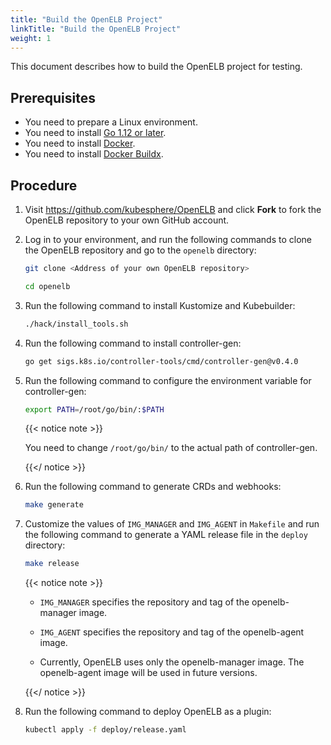 ```yaml
---
title: "Build the OpenELB Project"
linkTitle: "Build the OpenELB Project"
weight: 1
---
```


This document describes how to build the OpenELB project for testing.

## Prerequisites

* You need to prepare a Linux environment.
* You need to install [Go 1.12 or later](https://github.com/kubesphere/porter/blob/master/doc/how-to-build.md).
* You need to install [Docker](https://www.docker.com/get-started).
* You need to install [Docker Buildx](https://www.docker.com/blog/getting-started-with-docker-for-arm-on-linux/).

## Procedure

1. Visit https://github.com/kubesphere/OpenELB and click **Fork** to fork the OpenELB repository to your own GitHub account.

2. Log in to your environment, and run the following commands to clone the OpenELB repository and go to the `openelb` directory:

   ```bash
   git clone <Address of your own OpenELB repository>
   ```

   ```bash
   cd openelb
   ```

3. Run the following command to install Kustomize and Kubebuilder:

   ```bash
   ./hack/install_tools.sh
   ```

4. Run the following command to install controller-gen:

   ```bash
   go get sigs.k8s.io/controller-tools/cmd/controller-gen@v0.4.0
   ```

5. Run the following command to configure the environment variable for controller-gen:

   ```bash
   export PATH=/root/go/bin/:$PATH
   ```

   {{< notice note >}}

   You need to change `/root/go/bin/` to the actual path of controller-gen.

   {{</ notice >}}

6. Run the following command to generate CRDs and webhooks:

   ```bash
   make generate
   ```

7. Customize the values of `IMG_MANAGER` and `IMG_AGENT` in `Makefile` and run the following command to generate a YAML release file in the `deploy` directory:

   ```bash
   make release
   ```

   {{< notice note >}}

   * `IMG_MANAGER` specifies the repository and tag of the openelb-manager image.

   * `IMG_AGENT` specifies the repository and tag of the openelb-agent image.
   * Currently, OpenELB uses only the openelb-manager image. The openelb-agent image will be used in future versions.

   {{</ notice >}}

8. Run the following command to deploy OpenELB as a plugin:

   ```bash
   kubectl apply -f deploy/release.yaml
   ```

   